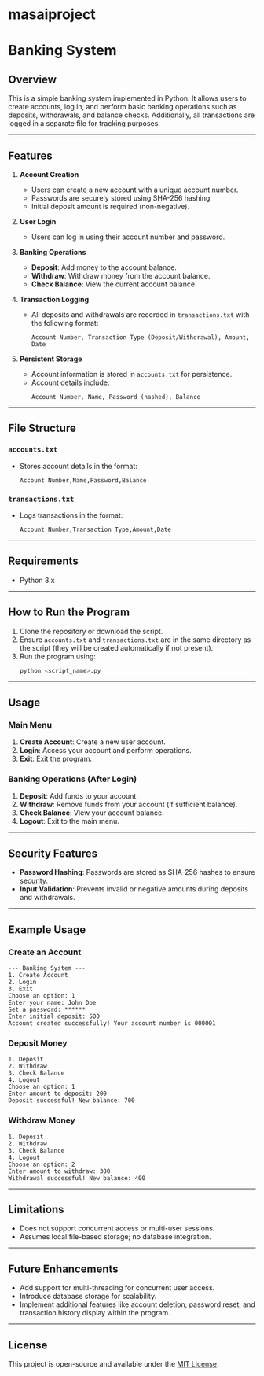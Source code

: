 # masaiproject
# Banking System

## Overview
This is a simple banking system implemented in Python. It allows users to create accounts, log in, and perform basic banking operations such as deposits, withdrawals, and balance checks. Additionally, all transactions are logged in a separate file for tracking purposes.

---

## Features

1. **Account Creation**
   - Users can create a new account with a unique account number.
   - Passwords are securely stored using SHA-256 hashing.
   - Initial deposit amount is required (non-negative).

2. **User Login**
   - Users can log in using their account number and password.

3. **Banking Operations**
   - **Deposit**: Add money to the account balance.
   - **Withdraw**: Withdraw money from the account balance.
   - **Check Balance**: View the current account balance.

4. **Transaction Logging**
   - All deposits and withdrawals are recorded in `transactions.txt` with the following format:
     ```
     Account Number, Transaction Type (Deposit/Withdrawal), Amount, Date
     ```

5. **Persistent Storage**
   - Account information is stored in `accounts.txt` for persistence.
   - Account details include:
     ```
     Account Number, Name, Password (hashed), Balance
     ```

---

## File Structure

### `accounts.txt`
- Stores account details in the format:
  ```
  Account Number,Name,Password,Balance
  ```

### `transactions.txt`
- Logs transactions in the format:
  ```
  Account Number,Transaction Type,Amount,Date
  ```

---

## Requirements

- Python 3.x

---

## How to Run the Program

1. Clone the repository or download the script.
2. Ensure `accounts.txt` and `transactions.txt` are in the same directory as the script (they will be created automatically if not present).
3. Run the program using:
   ```bash
   python <script_name>.py
   ```

---

## Usage

### Main Menu
1. **Create Account**: Create a new user account.
2. **Login**: Access your account and perform operations.
3. **Exit**: Exit the program.

### Banking Operations (After Login)
1. **Deposit**: Add funds to your account.
2. **Withdraw**: Remove funds from your account (if sufficient balance).
3. **Check Balance**: View your account balance.
4. **Logout**: Exit to the main menu.

---

## Security Features

- **Password Hashing**: Passwords are stored as SHA-256 hashes to ensure security.
- **Input Validation**: Prevents invalid or negative amounts during deposits and withdrawals.

---

## Example Usage

### Create an Account
```
--- Banking System ---
1. Create Account
2. Login
3. Exit
Choose an option: 1
Enter your name: John Doe
Set a password: ******
Enter initial deposit: 500
Account created successfully! Your account number is 000001
```

### Deposit Money
```
1. Deposit
2. Withdraw
3. Check Balance
4. Logout
Choose an option: 1
Enter amount to deposit: 200
Deposit successful! New balance: 700
```

### Withdraw Money
```
1. Deposit
2. Withdraw
3. Check Balance
4. Logout
Choose an option: 2
Enter amount to withdraw: 300
Withdrawal successful! New balance: 400
```

---

## Limitations

- Does not support concurrent access or multi-user sessions.
- Assumes local file-based storage; no database integration.

---

## Future Enhancements

- Add support for multi-threading for concurrent user access.
- Introduce database storage for scalability.
- Implement additional features like account deletion, password reset, and transaction history display within the program.

---

## License
This project is open-source and available under the [MIT License](LICENSE).
